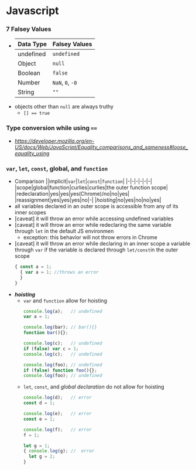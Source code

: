 # Javascript
### 7 Falsey Values
- |Data Type|Falsey Values|
  |-|-|
  |undefined|`undefined`|
  |Object|`null`|
  |Boolean|`false`|
  |Number|`NaN`, `0`, `-0`|
  |String|`""`|
- objects other than `null` are always truthy
  - `[] == true`

### Type conversion while using `==`
- _https://developer.mozilla.org/en-US/docs/Web/JavaScript/Equality_comparisons_and_sameness#loose_equality_using_

### `var`, `let`, `const`, global, and `function`
- Comparison
  ||implicit|`var`|`let`|`const`|`function`|
  |-|-|-|-|-|-|
  |scope|global|function|curlies|curlies|the outer function scope|
  |redeclaration|yes|yes|yes(Chrome)/no|no|yes|
  |reassignment|yes|yes|yes|no|-|
  |*hoisting*|no|yes|no|no|yes|
- all variables declared in an outer scope is accessible from any of its inner scopes 
- [caveat] it will throw an error while accessing undefined variables
- [caveat] it will throw an error while redeclaring the same variable through `let` in the default JS environmen
  - exception: this behavior will not throw errors in Chrome
- [caveat] it will throw an error while declaring in an inner scope a variable through `var` if the variable is declared through `let/const`in the outer scope
  ```js
  { const a = 1;
    { var a = 1; //throws an error
    }
  }
  ```
- ***hoisting***
  - `var` and `function` allow for hoisting
    ```js
    console.log(a);   // undefined
    var a = 1;

    console.log(bar); // bar(){}
    function bar(){};

    console.log(c);   // undefined
    if (false) var c = 1;
    console.log(c);   // undefined

    console.log(foo); // undefined
    if (false) function foo(){};
    console.log(foo); // undefined
    ```
  - `let`, `const`, and *global declaration* do not allow for hoisting
    ```js
    console.log(d);   // error
    const d = 1;

    console.log(e);   // error
    const e = 1;

    console.log(f);   // error
    f = 1;

    let g = 1;
    { console.log(g); //  error
      let g = 2;
    }
    ```


